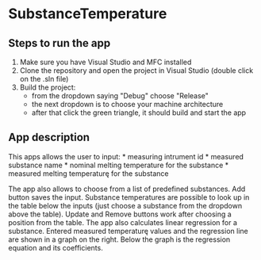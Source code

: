 # SubstanceTemperature

## Steps to run the app

1. Make sure you have Visual Studio and MFC installed
2. Clone the repository and open the project in Visual Studio (double click on the .sln file)
3. Build the project:
	* from the dropdown saying "Debug" choose "Release"
	* the next dropdown is to choose your machine architecture
	* after that click the green triangle, it should build and start the app

## App description

This apps allows the user to input:
	* measuring intrument id
	* measured substance name
	* nominal melting temperature for the substance 
	* measured melting temperaturę for the substance

The app also allows to choose from a list of predefined substances. Add button saves the input. Substance temperatures are possible to look up in the table below the inputs (just choose a substance from the dropdown above the table).
Update and Remove buttons work after choosing a position from the table.
The app also calculates linear regression for a substance.
Entered measured temperaturę values and the regression line are shown in a graph on the right.
Below the graph is the regression equation and its coefficients.